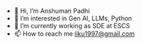 - 👋 Hi, I’m Anshuman Padhi
- 👀 I’m interested in Gen AI, LLMs, Python
- 🌱 I’m currently working as SDE at ESCS
- 📫 How to reach me liku1997@gmail.com

<!---
AnshumanPadhi97/AnshumanPadhi97 is a ✨ special ✨ repository because its `README.md` (this file) appears on your GitHub profile.
You can click the Preview link to take a look at your changes.
--->
